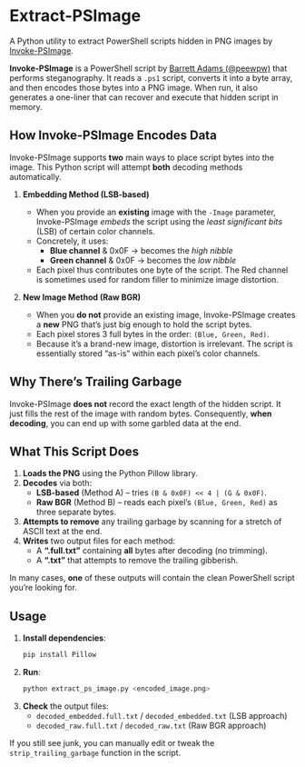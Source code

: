 # Extract-PSImage

A Python utility to extract PowerShell scripts hidden in PNG images by [Invoke-PSImage](https://github.com/peewpw/Invoke-PSImage).

**Invoke-PSImage** is a PowerShell script by [Barrett Adams (@peewpw)](https://twitter.com/peewpw) that performs steganography. It reads a `.ps1` script, converts it into a byte array, and then encodes those bytes into a PNG image. When run, it also generates a one-liner that can recover and execute that hidden script in memory.

## How Invoke-PSImage Encodes Data

Invoke-PSImage supports **two** main ways to place script bytes into the image. This Python script will attempt **both** decoding methods automatically.

1. **Embedding Method (LSB-based)**  
   - When you provide an **existing** image with the `-Image` parameter, Invoke-PSImage *embeds* the script using the *least significant bits* (LSB) of certain color channels.  
   - Concretely, it uses:
     - **Blue channel** & 0x0F → becomes the *high nibble*  
     - **Green channel** & 0x0F → becomes the *low nibble*  
   - Each pixel thus contributes one byte of the script. The Red channel is sometimes used for random filler to minimize image distortion.

2. **New Image Method (Raw BGR)**  
   - When you **do not** provide an existing image, Invoke-PSImage creates a **new** PNG that’s just big enough to hold the script bytes.  
   - Each pixel stores 3 full bytes in the order: `(Blue, Green, Red)`.  
   - Because it’s a brand-new image, distortion is irrelevant. The script is essentially stored “as-is” within each pixel’s color channels.

## Why There’s Trailing Garbage

Invoke-PSImage **does not** record the exact length of the hidden script. It just fills the rest of the image with random bytes. Consequently, **when decoding**, you can end up with some garbled data at the end.

## What This Script Does

1. **Loads the PNG** using the Python Pillow library.  
2. **Decodes** via both:
   - **LSB-based** (Method A) – tries `(B & 0x0F) << 4 | (G & 0x0F)`.  
   - **Raw BGR** (Method B) – reads each pixel’s `(Blue, Green, Red)` as three separate bytes.  
3. **Attempts to remove** any trailing garbage by scanning for a stretch of ASCII text at the end.  
4. **Writes** two output files for each method:
   - A **“.full.txt”** containing **all** bytes after decoding (no trimming).  
   - A **“.txt”** that attempts to remove the trailing gibberish.  

In many cases, **one** of these outputs will contain the clean PowerShell script you’re looking for.

## Usage

1. **Install dependencies**:  
   ```bash
   pip install Pillow
   ```
2. **Run**:  
   ```bash
   python extract_ps_image.py <encoded_image.png>
   ```
3. **Check** the output files:  
   - `decoded_embedded.full.txt` / `decoded_embedded.txt` (LSB approach)  
   - `decoded_raw.full.txt` / `decoded_raw.txt` (Raw BGR approach)

If you still see junk, you can manually edit or tweak the `strip_trailing_garbage` function in the script.
